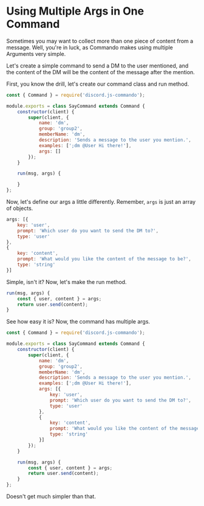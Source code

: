 # Using Multiple Args in One Command

Sometimes you may want to collect more than one piece of content from a message. Well, you're in luck, as Commando makes using multiple Arguments very simple.

Let's create a simple command to send a DM to the user mentioned, and the content of the DM will be the content of the message after the mention.

First, you know the drill, let's create our command class and run method.

```js
const { Command } = require('discord.js-commando');

module.exports = class SayCommand extends Command {
    constructor(client) {
        super(client, {
            name: 'dm',
            group: 'group2',
            memberName: 'dm',
            description: 'Sends a message to the user you mention.',
            examples: [';dm @User Hi there!'],
            args: []
        });    
    }

    run(msg, args) {

    }
};
```

Now, let's define our args a little differently. Remember, `args` is just an array of objects.

```js
args: [{
    key: 'user',
    prompt: 'Which user do you want to send the DM to?',
    type: 'user'
},
{
    key: 'content',
    prompt: 'What would you like the content of the message to be?',
    type: 'string'
}]
```

Simple, isn't it? Now, let's make the run method.

```js
run(msg, args) {
    const { user, content } = args;
    return user.send(content);
}
```

See how easy it is? Now, the command has multiple args.

```js
const { Command } = require('discord.js-commando');

module.exports = class SayCommand extends Command {
    constructor(client) {
        super(client, {
            name: 'dm',
            group: 'group2',
            memberName: 'dm',
            description: 'Sends a message to the user you mention.',
            examples: [';dm @User Hi there!'],
            args: [{
                key: 'user',
                prompt: 'Which user do you want to send the DM to?',
                type: 'user'
            },
            {
                key: 'content',
                prompt: 'What would you like the content of the message to be?',
                type: 'string'
            }]
        });    
    }

    run(msg, args) {
        const { user, content } = args;
        return user.send(content);
    }
};
```

Doesn't get much simpler than that.

